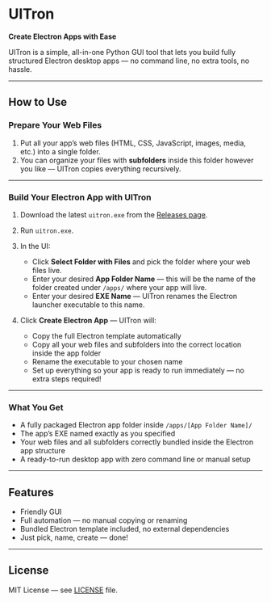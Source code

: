 # UITron

**Create Electron Apps with Ease**

UITron is a simple, all-in-one Python GUI tool that lets you build fully structured Electron desktop apps — no command line, no extra tools, no hassle.

---

## How to Use

### Prepare Your Web Files

1. Put all your app’s web files (HTML, CSS, JavaScript, images, media, etc.) into a single folder.
2. You can organize your files with **subfolders** inside this folder however you like — UITron copies everything recursively.

---

### Build Your Electron App with UITron

1. Download the latest `uitron.exe` from the [Releases page](https://github.com/noahscratch493/uitron/releases).

2. Run `uitron.exe`.

3. In the UI:

   * Click **Select Folder with Files** and pick the folder where your web files live.
   * Enter your desired **App Folder Name** — this will be the name of the folder created under `/apps/` where your app will live.
   * Enter your desired **EXE Name** — UITron renames the Electron launcher executable to this name.

4. Click **Create Electron App** — UITron will:

   * Copy the full Electron template automatically
   * Copy all your web files and subfolders into the correct location inside the app folder
   * Rename the executable to your chosen name
   * Set up everything so your app is ready to run immediately — no extra steps required!

---

### What You Get

* A fully packaged Electron app folder inside `/apps/[App Folder Name]/`
* The app’s EXE named exactly as you specified
* Your web files and all subfolders correctly bundled inside the Electron app structure
* A ready-to-run desktop app with zero command line or manual setup

---

## Features

* Friendly GUI
* Full automation — no manual copying or renaming
* Bundled Electron template included, no external dependencies
* Just pick, name, create — done!

---

## License

MIT License — see [LICENSE](LICENSE) file.
